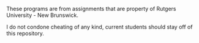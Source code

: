 These programs are from assignments that are property of Rutgers University - New Brunswick.

I do not condone cheating of any kind, current students should stay off of this repository.
